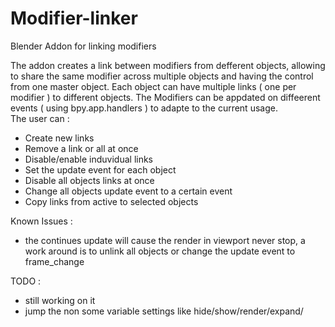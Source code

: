 # Modifier-linker
Blender Addon for linking modifiers

The addon creates a link between modifiers from defferent objects, allowing to share the same modifier across multiple objects and having  the control from one master object.
Each object can have multiple links ( one per modifier ) to different objects.
The Modifiers can be appdated on diffeerent events ( using bpy.app.handlers ) to adapte to the current usage.<br>
The user can :
 - Create new links 
 - Remove a link or all at once
 - Disable/enable induvidual links
 - Set the update event for each object
 - Disable all objects links at once
 - Change all objects update event to a certain event
 - Copy links from active to selected objects

 

Known Issues :
 - the continues update will cause the render in viewport never stop, a work around is to unlink all objects or change the update event to frame_change

TODO :
 - still working on it
 - jump the non some variable settings like hide/show/render/expand/
